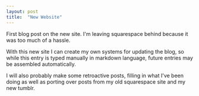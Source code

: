 ```yaml
---
layout: post
title:  "New Website"
---
```


<p>First blog post on the new site. I&#39;m leaving squarespace behind because it was too much of a hassle.</p>
<p>With this new site I can create my own systems for updating the blog, so while this entry is typed manually in markdown language, future entries may be assembled automatically.</p>
<p>I will also probably make some retroactive posts, filling in what I&#39;ve been doing as well as porting over posts from my old squarespace site and my new tumblr.</p>
